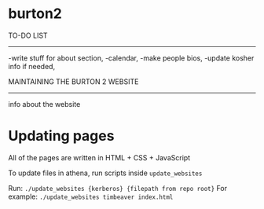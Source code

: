 # burton2

TO-DO LIST
********************************
-write stuff for about section, 
-calendar, 
-make people bios, 
-update kosher info if needed, 

MAINTAINING THE BURTON 2 WEBSITE
********************************
info about the website 

Updating pages
===============
All of the pages are written in HTML + CSS + JavaScript

To update files in athena, run scripts inside `update_websites`

Run:
`./update_websites {kerberos} {filepath from repo root}`
For example:
`./update_websites timbeaver index.html`
